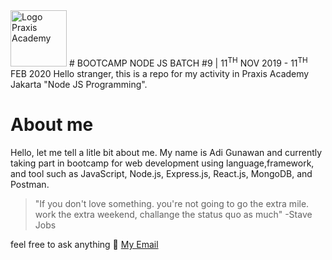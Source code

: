 <img src="https://pbs.twimg.com/profile_images/1142689238170738688/D3SOTvOh_400x400.jpg" alt="Logo Praxis Academy" width="90" height="90">
# BOOTCAMP NODE JS BATCH #9 | 11<sup>TH</sup> NOV 2019 - 11<sup>TH</sup> FEB 2020
Hello stranger, this is a repo for my activity in Praxis Academy Jakarta "Node JS Programming".


# About me
Hello, let me tell a litle bit about me. My name is Adi Gunawan and currently taking part in bootcamp for web development using language,framework, and tool such as JavaScript, Node.js, Express.js, React.js, MongoDB, and Postman. 


>"If you don't love something. you're not going to go the extra mile. work the extra weekend, challange the status quo as much" -Stave Jobs

feel free to ask anything
:email: [My Email](mailto:inbox.adigunawan@gmail.com)
